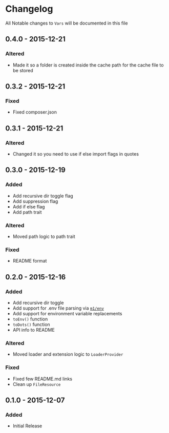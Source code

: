 # Changelog

All Notable changes to `Vars` will be documented in this file

## 0.4.0 - 2015-12-21

### Altered
- Made it so a folder is created inside the cache path for the cache file to be stored

## 0.3.2 - 2015-12-21

### Fixed
- Fixed composer.json

## 0.3.1 - 2015-12-21

### Altered
- Changed it so you need to use if else import flags in quotes

## 0.3.0 - 2015-12-19

### Added
- Add recursive dir toggle flag
- Add suppression flag
- Add if else flag
- Add path trait

### Altered
- Moved path logic to path trait

### Fixed
- README format

## 0.2.0 - 2015-12-16

### Added
- Add recursive dir toggle
- Add support for .env file parsing via [`m1/env`](https://github.com/m1/env)
- Add support for environment variable replacements
- `toEnv()` function
- `toDots()` function
- API info to README

### Altered
- Moved loader and extension logic to `LoaderProvider`

### Fixed
- Fixed few README.md links
- Clean up `FileResource`

## 0.1.0 - 2015-12-07

### Added
- Initial Release
